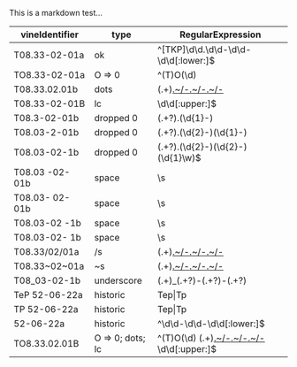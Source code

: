 This is a markdown test...

| vineIdentifier     | type             | RegularExpression                                                       |
|--------------------|------------------|-------------------------------------------------------------------------|
| T08.33-02-01a      | ok               | ^[TKP]\d\d\.\d\d-\d\d-\d\d[:lower:]$                                    |
| TO8.33-02-01a      | O => 0           | ^(T)O(\d)                                                               |
| T08.33.02.01b      | dots             | (.+)[\.~\/-](.+?)[\.~\/-](.+?)[\.~\/-](.+)                              |
| T08.33-02-01B      | lc               | \d\d[:upper:]$                                                          |
| T08.3-02-01b       | dropped 0        | (.+?)\.(\d{1}-)                                                         |
| T08.03-2-01b       | dropped 0        | (.+?)\.(\d{2}-)(\d{1}-)                                                 |
| T08.03-02-1b       | dropped 0        | (.+?)\.(\d{2}-)(\d{2}-)(\d{1}\w)$                                       |
| T08.03 -02-01b     | space            | \s                                                                      |
| T08.03- 02-01b     | space            | \s                                                                      |
| T08.03-02 -1b      | space            | \s                                                                      |
| T08.03-02- 1b      | space            | \s                                                                      |
| T08.33/02/01a      | /s               | (.+)[\.~\/-](.+?)[\.~\/-](.+?)[\.~\/-](.+)                              |
| T08.33~02~01a      | ~s               | (.+)[\.~\/-](.+?)[\.~\/-](.+?)[\.~\/-](.+)                              |
| T08\_03-02-1b      | underscore       | (.+)\_(.+?)-(.+?)-(.+?)                                                 |
| TeP 52-06-22a      | historic         | Tep&#124;Tp                                                             |
| TP 52-06-22a       | historic         | Tep&#124;Tp                                                             |
| 52-06-22a          | historic         | ^\d\d-\d\d-\d\d[:lower:]$                                               |
| TO8.33.02.01B      | O => 0; dots; lc | ^(T)O(\d)  (.+)[\.~\/-](.+?)[\.~\/-](.+?)[\.~\/-](.+)  \d\d[:upper:]$   |
